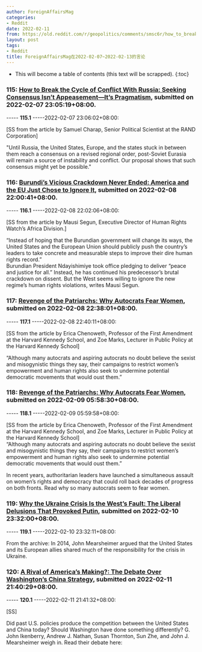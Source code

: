```yaml
---
author: ForeignAffairsMag
categories:
- Reddit
date: 2022-02-11
from: https://old.reddit.com/r/geopolitics/comments/smsc6r/how_to_break_the_cycle_of_conflict_with_russia/
layout: post
tags:
- Reddit
title: ForeignAffairsMag在2022-02-07~2022-02-13的言论
---
```


* This will become a table of contents (this text will be scrapped).
{:toc}

### 115: [How to Break the Cycle of Conflict With Russia: Seeking Consensus Isn’t Appeasement—It’s Pragmatism](https://old.reddit.com/r/geopolitics/comments/smsc6r/how_to_break_the_cycle_of_conflict_with_russia/), submitted on 2022-02-07 23:05:19+08:00.

----- __115.1__ -----2022-02-07 23:06:02+08:00:

\[SS from the article by Samuel Charap, Senior Political Scientist at the RAND Corporation\]

"Until Russia, the United States, Europe, and the states stuck in between them reach a consensus on a revised regional order, post-Soviet Eurasia will remain a source of instability and conflict. Our proposal shows that such consensus might yet be possible."

### 116: [Burundi’s Vicious Crackdown Never Ended: America and the EU Just Chose to Ignore It](https://old.reddit.com/r/Africa/comments/snkxtx/burundis_vicious_crackdown_never_ended_america/), submitted on 2022-02-08 22:00:41+08:00.

----- __116.1__ -----2022-02-08 22:02:06+08:00:

\[SS from the article by Mausi Segun, Executive Director of Human Rights Watch’s Africa Division.\]

“Instead of hoping that the Burundian government will change its ways, the United States and the European Union should publicly push the country’s leaders to take concrete and measurable steps to improve their dire human rights record.”  
Burundian President Ndayishimiye took office pledging to deliver “peace and justice for all.” Instead, he has continued his predecessor’s brutal crackdown on dissent. But the West seems willing to ignore the new regime’s human rights violations, writes Mausi Segun.

### 117: [Revenge of the Patriarchs: Why Autocrats Fear Women](https://old.reddit.com/r/politics/comments/snlres/revenge_of_the_patriarchs_why_autocrats_fear_women/), submitted on 2022-02-08 22:38:01+08:00.

----- __117.1__ -----2022-02-08 22:40:11+08:00:

\[SS from the article by Erica Chenoweth, Professor of the First Amendment at the Harvard Kennedy School, and Zoe Marks, Lecturer in Public Policy at the Harvard Kennedy School\]

“Although many autocrats and aspiring autocrats no doubt believe the sexist and misogynistic things they say, their campaigns to restrict women’s empowerment and human rights also seek to undermine potential democratic movements that would oust them.”

### 118: [Revenge of the Patriarchs: Why Autocrats Fear Women](https://old.reddit.com/r/TrueReddit/comments/snw2ty/revenge_of_the_patriarchs_why_autocrats_fear_women/), submitted on 2022-02-09 05:58:30+08:00.

----- __118.1__ -----2022-02-09 05:59:58+08:00:

\[SS from the article by Erica Chenoweth, Professor of the First Amendment at the Harvard Kennedy School, and Zoe Marks, Lecturer in Public Policy at the Harvard Kennedy School\]  
“Although many autocrats and aspiring autocrats no doubt believe the sexist and misogynistic things they say, their campaigns to restrict women’s empowerment and human rights also seek to undermine potential democratic movements that would oust them.”

In recent years, authoritarian leaders have launched a simultaneous assault on women’s rights and democracy that could roll back decades of progress on both fronts. Read why so many autocrats seem to fear women.

### 119: [Why the Ukraine Crisis Is the West’s Fault: The Liberal Delusions That Provoked Putin](https://old.reddit.com/r/UkrainianConflict/comments/sp98fz/why_the_ukraine_crisis_is_the_wests_fault_the/), submitted on 2022-02-10 23:32:00+08:00.

----- __119.1__ -----2022-02-10 23:32:11+08:00:

From the archive: In 2014, John Mearsheimer argued that the United States and its European allies shared much of the responsibility for the crisis in Ukraine.

### 120: [A Rival of America’s Making?: The Debate Over Washington’s China Strategy](https://old.reddit.com/r/geopolitics/comments/spzofk/a_rival_of_americas_making_the_debate_over/), submitted on 2022-02-11 21:40:29+08:00.

----- __120.1__ -----2022-02-11 21:41:32+08:00:

\[SS\]

Did past U.S. policies produce the competition between the United States and China today? Should Washington have done something differently? G. John Ikenberry, Andrew J. Nathan, Susan Thornton, Sun Zhe, and John J. Mearsheimer weigh in. Read their debate here:

